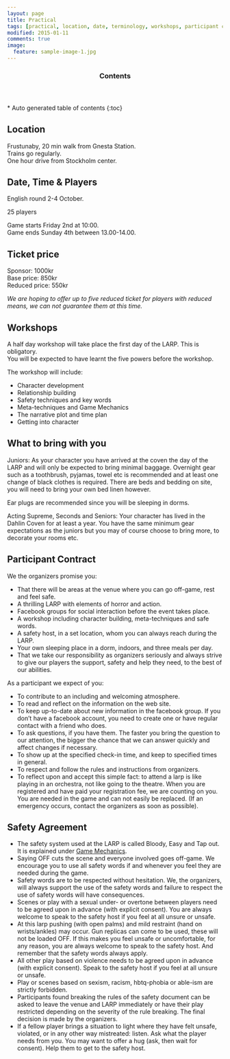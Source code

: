 ```yaml
---
layout: page
title: Practical
tags: [practical, location, date, terminology, workshops, participant contract, contact]
modified: 2015-01-11
comments: true
image:
  feature: sample-image-1.jpg
---
```


<section id="table-of-contents" class="toc">
  <header>
    <h3>Contents</h3>
  </header>
<div id="drawer" markdown="1">
*  Auto generated table of contents
{:toc}
</div>
</section><!-- /#table-of-contents -->

## Location

Frustunaby, 20 min walk from Gnesta Station.  
Trains go regularly.  
One hour drive from Stockholm center.

## Date, Time & Players

English round 2-4 October.

25 players

Game starts Friday 2nd at 10:00.  
Game ends Sunday 4th between 13.00-14.00.

## Ticket price

Sponsor: 1000kr  
Base price: 850kr  
Reduced price: 550kr  

*We are hoping to offer up to five reduced ticket for players with reduced means, we can not guarantee them at this time.*

## Workshops

A half day workshop will take place the first day of the LARP. This is obligatory.  
You will be expected to have learnt the five powers before the workshop. 

The workshop will include:

 - Character development
 - Relationship building
 - Safety techniques and key words
 - Meta-techniques and Game Mechanics
 - The narrative plot and time plan
 - Getting into character

## What to bring with you

Juniors: As your character you have arrived at the coven the day of the LARP and will only be expected to bring minimal baggage. Overnight gear such as a toothbrush, pyjamas, towel etc is recommended and at least one change of black clothes is required. There are beds and bedding on site, you will need to bring your own bed linen however. 

Ear plugs are recommended since you will be sleeping in dorms. 

Acting Supreme, Seconds and Seniors: Your character has lived in the Dahlin Coven for at least a year. You have the same minimum gear expectations as the juniors but you may of course choose to bring more, to decorate your rooms etc. 

## Participant Contract

We the organizers promise you:

 - That there will be areas at the venue where you can go off-game, rest and feel safe.
 - A thrilling LARP with elements of horror and action.
 - Facebook groups for social interaction before the event takes place.
 - A workshop including character building, meta-techniques and safe words.
 - A safety host, in a set location, whom you can always reach during the LARP.
 - Your own sleeping place in a dorm, indoors, and three meals per day.
 - That we take our responsibility as organizers seriously and always strive to give our players the support, safety and help they need, to the best of our abilities.

As a participant we expect of you:

 - To contribute to an including and welcoming atmosphere.
 - To read and reflect on the information on the web site.
 - To keep up-to-date about new information in the facebook group. If you don’t have a facebook account, you need to create one or have regular contact with a friend who does.
 - To ask questions, if you have them. The faster you bring the question to our attention, the bigger the chance that we can answer quickly and affect changes if necessary.
 - To show up at the specified check-in time, and keep to specified times in general.
 - To respect and follow the rules and instructions from organizers.
 - To reflect upon and accept this simple fact: to attend a larp is like playing in an orchestra, not like going to the theatre. When you are registered and have paid your registration fee, we are counting on you. You are needed in the game and can not easily be replaced. (If an emergency occurs, contact the organizers as soon as possible).

## Safety Agreement 

 - The safety system used at the LARP is called Bloody, Easy and Tap out. It is explained under [Game Mechanics](/game-mechanics/).
 - Saying OFF cuts the scene and everyone involved goes off-game. We encourage you to use all safety words if and whenever you feel they are needed during the game.
 - Safety words are to be respected without hesitation. We, the organizers, will always support the use of the safety words and failure to respect the use of safety words will have consequences.
 - Scenes or play with a sexual under- or overtone between players need to be agreed upon in advance (with explicit consent). You are always welcome to speak to the safety host if you feel at all unsure or unsafe.
 - At this larp pushing (with open palms) and mild restraint (hand on wrists/ankles) may occur. Gun replicas can come to be used, these will not be loaded OFF. If this makes you feel unsafe or uncomfortable, for any reason, you are always welcome to speak to the safety host. And remember that the safety words always apply.
 - All other play based on violence needs to be agreed upon in advance (with explicit consent). Speak to the safety host if you feel at all unsure or unsafe.
 - Play or scenes based on sexism, racism, hbtq-phobia or able-ism are strictly forbidden.
 - Participants found breaking the rules of the safety document can be asked to leave the venue and LARP immediately or have their play restricted depending on the severity of the rule breaking. The final decision is made by the organizers.
 - If a fellow player brings a situation to light where they have felt unsafe, violated, or in any other way mistreated: listen. Ask what the player needs from you. You may want to offer a hug (ask, then wait for consent). Help them to get to the safety host.
